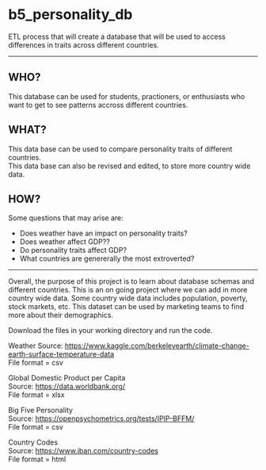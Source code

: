 # b5_personality_db    

ETL process that will create a database that will be used to access differences in traits across different countries.

----

## WHO?  
This database can be used for students, practioners, or enthusiasts who want to get to see patterns accross different countries.

## WHAT?
This data base can be used to compare personality traits of different countries.  
This data base can also be revised and edited, to store more country wide data.  

## HOW?
Some questions that may arise are:
* Does weather have an impact on personality traits?
* Does weather affect GDP??
* Do personality traits affect GDP?
* What countries are genererally the most extroverted?

------
Overall, the purpose of this project is to learn about database schemas and different countries. This is an on going project where we can add in more country wide data. Some country wide data includes population, poverty, stock markets, etc. This dataset can be used by marketing teams to find more about their demographics.

Download the files in your working directory and run the code.   

Weather
Source: https://www.kaggle.com/berkeleyearth/climate-change-earth-surface-temperature-data   
File format = csv    

Global Domestic Product per Capita     
Source: https://data.worldbank.org/     
File format = xlsx      

Big Five Personality   
Source: https://openpsychometrics.org/tests/IPIP-BFFM/    
File format = csv     
  
Country Codes     
Source: https://www.iban.com/country-codes     
File format = html     
